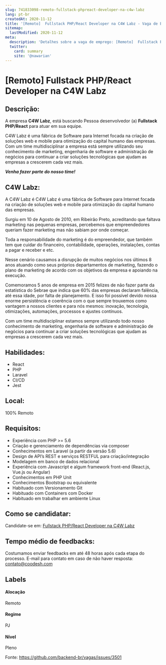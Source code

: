 ```yaml
---
slug: 741833098-remoto-fullstack-phpreact-developer-na-c4w-labz
lang: pt-br
createdAt: 2020-11-12
title: '[Remoto]  Fullstack PHP/React Developer na C4W Labz - Vaga de Emprego'
sitemap:
  lastModified: 2020-11-12
meta:
  description: 'Detalhes sobre a vaga de emprego: [Remoto]  Fullstack PHP/React Developer na C4W Labz'
  twitter:
    card: summary
    site: '@nawarian'
---
```


# [Remoto]  Fullstack PHP/React Developer na C4W Labz

## Descrição: 
 <p>A empresa <strong>C4W Labz</strong>, está buscando Pessoa desenvolvedor (a) <strong>Fullstack PHP/React</strong> para atuar em sua equipe.&nbsp;</p>
<p>C4W Labz é uma fábrica de Software para Internet focada na criação de soluções web e mobile para otimização do capital humano das empresas. Com um time multidisciplinar a empresa está sempre utilizando seu conhecimento de marketing, engenharia de software e administração de negócios para continuar a criar soluções tecnológicas que ajudam as empresas a crescerem cada vez mais.</p>
<p><strong><em>Venha fazer parte do nosso time!</em></strong></p>

## C4W Labz: 
 <p>A C4W Labz  é C4W Labz é uma fábrica de Software para Internet focada na criação de soluções web e mobile para otimização do capital humano das empresas.</p>
<p>Surgiu em 10 de Agosto de 2010, em Ribeirão Preto, acreditando que faltava marketing nas pequenas empresas, percebemos que empreendedores queriam fazer marketing mas não sabiam por onde começar.</p>
<p>Toda a responsabilidade do marketing é do empreendedor, que também tem que cuidar do financeiro, contabilidade, operações, instalações, contas a pagar e receber e etc.</p>
<p>Nesse cenário causamos a disrupção de muitos negócios nos últimos 8 anos atuando como seus próprios departamentos de marketing, fazendo o plano de marketing de acordo com os objetivos da empresa e apoiando na execução.</p>
<p>Comemoramos 5 anos de empresa em 2015 felizes de não fazer parte da estatística do Sebrae que indica que 60% das empresas declaram falência, até essa idade, por falta de planejamento. E isso foi possível devido nossa enorme persistência e coerência com o que sempre trouxemos como vantagem a nossos clientes e para nós mesmos: inovação, tecnologia, otimizações, automações, processos e ajustes contínuos.</p>
<p>Com um time multidisciplinar estamos sempre utilizando todo nosso conhecimento de marketing, engenharia de software e administração de negócios para continuar a criar soluções tecnológicas que ajudam as empresas a crescerem cada vez mais.</p>

## Habilidades: 
 - React 
- PHP 
- Laravel 
- CI/CD 
- Jest

## Local: 
 100% Remoto

## Requisitos: 
 - Experiência com PHP >= 5.6 
- Criação e gerenciamento de dependências via composer 
- Conhecimentos em Laravel (a partir da versão 5.6) 
- Design de API’s REST e serviços RESTFUL para criação/integração 
- Modelagem em banco de dados relacional 
- Experiência com Javascript e algum framework front-end (React.js, Vue.js ou Angular) 
- Conhecimentos em PHP Unit 
- Conhecimentos Bootstrap ou equivalente 
- Habituado com Versionamento Git 
- Habituado com Containers com Docker 
- Habituado em trabalhar em ambiente Linux

## Como se candidatar:
Candidate-se em: [ Fullstack PHP/React Developer na C4W Labz](https://coodesh.com/vagas/fullstack-phpreact-developer-183541?origin=github&modal=open)

## Tempo médio de feedbacks:
 Costumamos enviar feedbacks em até 48 horas após cada etapa do processo. E-mail para contato em caso de não haver resposta: [contato@coodesh.com](mailto:contato@coodesh.com)

## Labels
#### Alocação
Remoto

#### Regime
PJ

#### Nível
Pleno

Fonte: https://github.com/backend-br/vagas/issues/3501